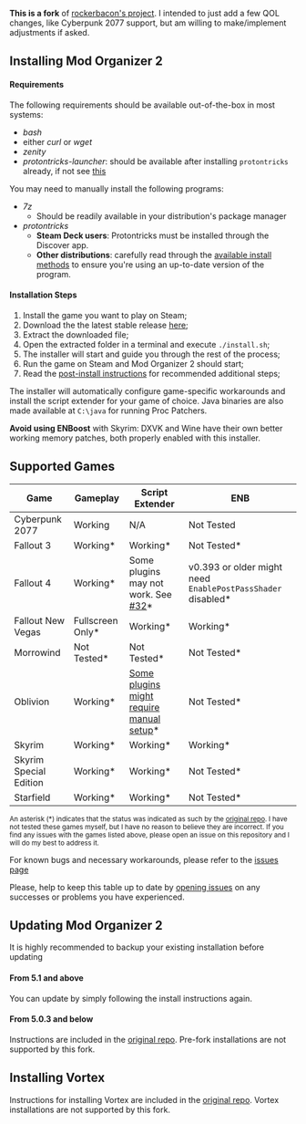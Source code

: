 **This is a fork** of [rockerbacon's project](https://github.com/rockerbacon/modorganizer2-linux-installer). I intended to just add a few QOL changes, like Cyberpunk 2077 support, but am willing to make/implement adjustments if asked.

## Installing Mod Organizer 2

#### Requirements

The following requirements should be available out-of-the-box in most systems:
- _bash_
- either _curl_ or _wget_
- _zenity_
- _protontricks-launcher_: should be available after installing `protontricks` already, if not see [this](https://github.com/Matoking/protontricks#desktop)</br>

You may need to manually install the following programs:
- _7z_
    - Should be readily available in your distribution's package manager
- _protontricks_
    - **Steam Deck users**: Protontricks must be installed through the Discover app.
    - **Other distributions**: carefully read through the [available install methods](https://github.com/Matoking/protontricks#installation) to ensure you're using an up-to-date version of the program.

#### Installation Steps
1. Install the game you want to play on Steam;
2. Download the the latest stable release [here](https://github.com/furglitch/modorganizer2-linux-installer/releases/download/5.1.1/mo2installer-furglitch-5.1.1.tar.gz);
3. Extract the downloaded file;
4. Open the extracted folder in a terminal and execute `./install.sh`;
5. The installer will start and guide you through the rest of the process;
6. Run the game on Steam and Mod Organizer 2 should start;
7. Read the [post-install instructions](post-install.md) for recommended additional steps;

The installer will automatically configure game-specific workarounds and install the script extender for your game of choice. Java binaries are also made available at `C:\java` for running Proc Patchers.

**Avoid using ENBoost** with Skyrim: DXVK and Wine have their own better working memory patches, both properly enabled with this installer.

## Supported Games
| Game                  | Gameplay          | Script Extender                                                                 | ENB                                |
|-----------------------|-------------------|--------------------------------------------------------------------------------|------------------------------------|
| Cyberpunk 2077        | Working           | N/A                                                                            | Not Tested                         |
| Fallout 3             | Working*          | Working*                                                                       | Not Tested*                         |
| Fallout 4             | Working*          | Some plugins may not work. See [#32](https://github.com/rockerbacon/modorganizer2-linux-installer/issues/32)* | v0.393 or older might need `EnablePostPassShader` disabled* |
| Fallout New Vegas     | Fullscreen Only*  | Working*                                                                       | Working*                           |
| Morrowind             | Not Tested*       | Not Tested*                                                                    | Not Tested*                        |
| Oblivion              | Working*          | [Some plugins might require manual setup](https://github.com/rockerbacon/lutris-skyrimse-installers/issues/63#issuecomment-643690247)* | Not Tested*                        |
| Skyrim                | Working*          | Working*                                                                       | Working*                           |
| Skyrim Special Edition| Working*          | Working*                                                                       | Not Tested*                        |
| Starfield             | Working*          | Working*                                                                       | Not Tested*                        |

<sub>An asterisk (*) indicates that the status was indicated as such by the [original repo](https://github.com/rockerbacon/modorganizer2-linux-installer). I have not tested these games myself, but I have no reason to believe they are incorrect. If you find any issues with the games listed above, please open an issue on this repository and I will do my best to address it.</sub>

For known bugs and necessary workarounds, please refer to the [issues page](https://github.com/furglitch/lutris-skyrimse-installers/issues?q=is:issue+is:open+label:bug+)

Please, help to keep this table up to date by [opening issues](https://github.com/furglitch/lutris-skyrimse-installers/issues/new/choose) on any successes or problems you have experienced.

## Updating Mod Organizer 2

It is highly recommended to backup your existing installation before updating

#### From 5.1 and above

You can update by simply following the install instructions again.

#### From 5.0.3 and below

Instructions are included in the [original repo](https://github.com/rockerbacon/modorganizer2-linux-installer). Pre-fork installations are not supported by this fork.

## Installing Vortex
Instructions for installing Vortex are included in the [original repo](https://github.com/rockerbacon/modorganizer2-linux-installer). Vortex installations are not supported by this fork.
